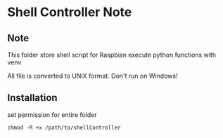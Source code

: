 # Shell Controller Note

## Note

This folder store shell script for Raspbian execute python functions with venv

All file is converted to UNIX format. Don't run on Windows!


## Installation

set permission for entire folder

`chmod -R +x /path/to/shellController`